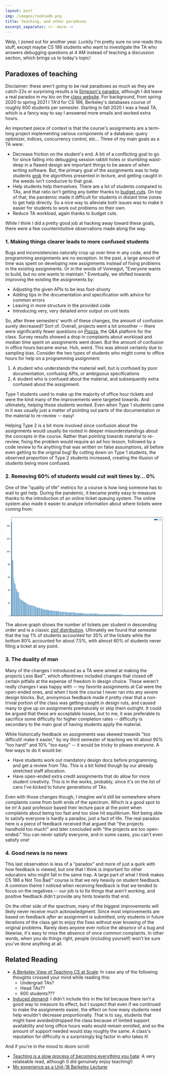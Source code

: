 ```yaml
---
layout: post
img: /images/rookiedb.png
title: Teaching, and other paradoxes
excerpt_separator: <!--more-->
---
```

Welp, I zoned out for another year. Luckily I'm pretty sure no one reads this stuff, except maybe CS 186 students who want to investigate the TA who answers debugging questions at 4 AM instead of teaching a discussion section, which brings us to today's topic!<!--more-->

## Paradoxes of teaching

Disclaimer: these aren't going to be real paradoxes as much as they are catch-22s or surprising results a la [Simpson's paradox](https://en.wikipedia.org/wiki/Simpson%27s_paradox), although I did leave a real paradox in my bio on the [class website](https://cs186berkeley.net/sp21/staff/). For background, from spring 2020 to spring 2021 I TA'd for CS 186, Berkeley's databases course of roughly 600 students per semester. Starting in fall 2020 I was a head TA, which is a fancy way to say I answered more emails and worked extra hours.

An important piece of context is that the course's assignments are a term-long project implementing various components of a database: query optimizer, indices, concurrency control, etc... Three of my main goals as a TA were:
- Decrease friction on the student's end. A bit of a conflicting goal to go for since falling into debugging session rabbit holes or stumbling waist-deep in a flawed design are important things to be aware of when writing software. But, the primary goal of the assignments was to help students [grok](https://en.wikipedia.org/wiki/Grok#In_computer_programmer_culture) the algorithms presented in lecture, and getting caught in the weeds isn't conducive to that goal.
- Help students help themselves. There are a lot of students compared to TAs, and that ratio isn't getting any better thanks to [budget cuts](https://www.dailycal.org/2022/04/08/a-personal-view-of-uc-berkeleys-eecs-crisis/). On top of that, the pandemic made it difficult for students in distant time zones to get help directly. So a nice way to alleviate both issues was to make it easier for students to work out problems on their own.
- Reduce TA workload, again thanks to budget cuts.

While I think I did a pretty good job at hacking away toward these goals, there were a few counterintuitive observations made along the way.

### 1. Making things clearer leads to more confused students

Bugs and inconsistencies naturally crop up over time in any code, and the programming assignments are no exception. In the past, a large amount of time was spent on developing new assignments instead of fixing problems in the existing assignments. Or in the words of Vonnegut, "Everyone wants to build, but no one wants to maintain." Eventually, we shifted towards improving the existing the assignments by:
- Adjusting the given APIs to be less foot-shooty
- Adding tips in the documentation and specification with advice for common errors
- Leaving in more structure in the provided code
- Introducing very, very detailed error output on unit tests

So, after three semesters' worth of these changes, the amount of confusion surely decreased? Sort of. Overall, projects went a lot smoother -- there were significantly fewer questions on [Piazza](https://piazza.com/), the Q&A platform for the class. Survey results showed a drop in complaints about workload and median time spent on assignments went down. But the amount of confusion in office hours became *worse*. Huh, weird. This was almost certainly due to sampling bias. Consider the two types of students who might come to office hours for help on a programming assignment:
1. A student who understands the material well, but is confused by poor documentation, confusing APIs, or ambiguous specifications
2. A student who is confused about the material, and subsequently extra confused about the assignment.

Type 1 students used to make up the majority of office hour tickets and were the kind many of the improvements were targeted towards. And ultimately, helping those students worked. Even when Type 1 students came in it was usually just a matter of pointing out parts of the documentation or the material to re-review -- easy!

Helping Type 2 is a bit more involved since confusion about the assignments would usually be rooted in deeper misunderstandings about the concepts in the course. Rather than pointing towards material to re-review, fixing the problem would require an ad hoc lesson, followed by a code review to fix anything that was written on false assumptions, all before even getting to the original bug! By cutting down on Type 1 students, the observed proportion of Type 2 students increased, creating the illusion of students being more confused.

### 2. Removing 60% of students would cut wait times by... 0%

One of the "quality of life" metrics for a course is how long someone has to wait to get help. During the pandemic, it became pretty easy to measure thanks to the introduction of an online ticket queuing system. The online system also made it easier to analyze information about where tickets were coming from:

![](/images/zipf.png)

The above graph shows the number of tickets per student in descending order and is a classic [zipf distribution](https://en.wikipedia.org/wiki/Zipf%27s_law). Ultimately we found that semester that the top 1% of students accounted for 35% of the tickets while the bottom 80% accounted for about 7.5%, with almost 60% of students never filing a ticket at any point.

### 3. The duality of man

Many of the changes I introduced as a TA were aimed at making the projects Less Bad™, which oftentimes included changes that closed off certain pitfalls at the expense of freedom in design choice. These weren't really changes I was happy with -- my favorite assignments at Cal were the open-ended ones, and when I took the course I never ran into any severe design blocks. But, anonymous feedback made it pretty clear that a non-trivial portion of the class was getting caught in design ruts, and caused many to give up on assignments prematurely or skip them outright. It could be argued that these are acceptable losses, but to me, it was preferable to sacrifice some difficulty for higher completion rates -- difficulty is secondary to the main goal of having students apply the material.

While historically feedback on assignments was skewed towards "too difficult! make it easier," by my third semester of teaching we hit about 90% "too hard!" and 10% "too easy" -- it would be tricky to please everyone. A few ways to do it would be:
- Have students work out mandatory design docs before programming, and get a review from TAs. This is a bit foiled though by our already stretched staff allocation.
- Have open-ended extra credit assignments that do allow for more student creativity. This is in the works, probably, since it's on the list of cans I've kicked to future generations of TAs.

Even with those changes though, I imagine we'd still be somewhere where complaints come from both ends of the spectrum. Which is a good spot to be in! A past professor based their lecture pace at the point when complaints about being too fast and too slow hit equilibrium. Not being able to satisfy everyone is hardly a paradox, just a fact of life. The real paradox here is a piece of feedback received that argued that "the projects handhold too much!" and later concluded with "the projects are too open-ended." You can never satisfy everyone, and in some cases, you can't even satisfy one!

### 4. Good news is no news

This last observation is less of a "paradox" and more of just a quirk with how feedback is viewed, but one that I think is important for other educators who might fall in the same trap. A large part of what I think makes CS 186 a Not Too Bad™ course is that we rely heavily on student feedback. A common theme I noticed when receiving feedback is that we tended to focus on the negatives -- our job is to fix things that aren't working, and positive feedback didn't provide any hints towards that end.

On the other side of the spectrum, many of the biggest improvements will likely never receive much acknowledgment. Since most improvements are based on feedback *after* an assignment is submitted, only students in future iterations of the class get to enjoy the fixes without ever knowing of the original problems. Rarely does anyone ever notice the *absence* of a bug and likewise, it's easy to miss the *absence* of once common complaints. In other words, when you do things right, people (including yourself) won't be sure you've done anything at all.

## Related Reading

* [A Berkeley View of Teaching CS at Scale](https://www2.eecs.berkeley.edu/Pubs/TechRpts/2019/EECS-2019-99.html): In case any of the following thoughts crossed your mind while reading this:
    * Undergrad TAs?
    * Head TAs??
    * 600 students???
* [Induced demand](https://en.wikipedia.org/wiki/Induced_demand): I didn't include this in the list because there isn't a good way to measure its effect, but I suspect that even if we continued to make the assignments easier, the effect on how many students need help wouldn't decrease proportionally. That is to say, students that might have avoided/dropped the class because of limited support availability and long office hours waits would remain enrolled, and so the amount of support needed would stay roughly the same. A class's reputation for difficulty is a surprisingly big factor in who takes it!

And if you're in the mood to doom scroll:
* [Teaching is a slow process of becoming everything you hate](https://dynomight.net/teaching/): A very relateable read, although (I did genuinely enjoy teaching!)
* [My experience as a Unit-18 Berkeley Lecturer](http://blog.pamelafox.org/2022/05/my-experience-as-unit-18-berkeley.html)
